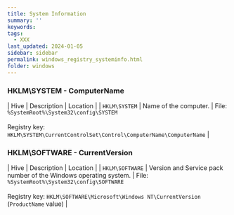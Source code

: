 ```yaml
---
title: System Information
summary: ''
keywords:
tags:
  - XXX
last_updated: 2024-01-05
sidebar: sidebar
permalink: windows_registry_systeminfo.html
folder: windows
---
```


### HKLM\SYSTEM - ComputerName

| Hive | Description | Location |
| `HKLM\SYSTEM` | Name of the computer. | File: `%SystemRoot%\System32\config\SYSTEM`<br><br>Registry key: `HKLM\SYSTEM\CurrentControlSet\Control\ComputerName\ComputerName` |

### HKLM\SOFTWARE - CurrentVersion

| Hive | Description | Location |
| `HKLM\SOFTWARE` | Version and Service pack number of the Windows operating system. | File: `%SystemRoot%\System32\config\SOFTWARE`<br><br>Registry key: `HKLM\SOFTWARE\Microsoft\Windows NT\CurrentVersion` (`ProductName` value) |
